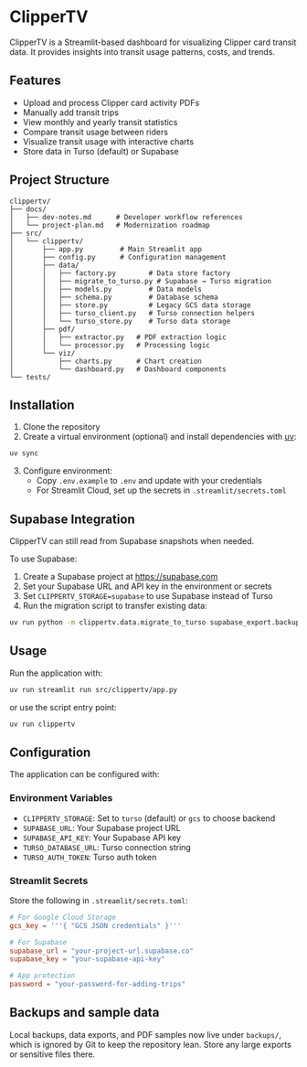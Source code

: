 # ClipperTV

ClipperTV is a Streamlit-based dashboard for visualizing Clipper card transit data. It provides insights into transit usage patterns, costs, and trends.

## Features

- Upload and process Clipper card activity PDFs
- Manually add transit trips
- View monthly and yearly transit statistics
- Compare transit usage between riders
- Visualize transit usage with interactive charts
- Store data in Turso (default) or Supabase

## Project Structure

```
clippertv/
├── docs/
│   ├── dev-notes.md      # Developer workflow references
│   └── project-plan.md   # Modernization roadmap
├── src/
│   └── clippertv/
│       ├── app.py         # Main Streamlit app
│       ├── config.py      # Configuration management
│       ├── data/
│       │   ├── factory.py        # Data store factory
│       │   ├── migrate_to_turso.py # Supabase → Turso migration
│       │   ├── models.py         # Data models
│       │   ├── schema.py         # Database schema
│       │   ├── store.py          # Legacy GCS data storage
│       │   ├── turso_client.py   # Turso connection helpers
│       │   └── turso_store.py    # Turso data storage
│       ├── pdf/
│       │   ├── extractor.py   # PDF extraction logic
│       │   └── processor.py   # Processing logic
│       └── viz/
│           ├── charts.py      # Chart creation
│           └── dashboard.py   # Dashboard components
└── tests/
```

## Installation

1. Clone the repository
2. Create a virtual environment (optional) and install dependencies with [uv](https://github.com/astral-sh/uv):

```bash
uv sync
```

3. Configure environment:
   - Copy `.env.example` to `.env` and update with your credentials
   - For Streamlit Cloud, set up the secrets in `.streamlit/secrets.toml`

## Supabase Integration

ClipperTV can still read from Supabase snapshots when needed.

To use Supabase:

1. Create a Supabase project at https://supabase.com
2. Set your Supabase URL and API key in the environment or secrets
3. Set `CLIPPERTV_STORAGE=supabase` to use Supabase instead of Turso
4. Run the migration script to transfer existing data:

```bash
uv run python -m clippertv.data.migrate_to_turso supabase_export.backup
```

## Usage

Run the application with:

```bash
uv run streamlit run src/clippertv/app.py
```

or use the script entry point:

```bash
uv run clippertv
```

## Configuration

The application can be configured with:

### Environment Variables
- `CLIPPERTV_STORAGE`: Set to `turso` (default) or `gcs` to choose backend
- `SUPABASE_URL`: Your Supabase project URL
- `SUPABASE_API_KEY`: Your Supabase API key
- `TURSO_DATABASE_URL`: Turso connection string
- `TURSO_AUTH_TOKEN`: Turso auth token

### Streamlit Secrets
Store the following in `.streamlit/secrets.toml`:

```toml
# For Google Cloud Storage
gcs_key = '''{ "GCS JSON credentials" }'''

# For Supabase
supabase_url = "your-project-url.supabase.co"
supabase_key = "your-supabase-api-key"

# App protection
password = "your-password-for-adding-trips"
```

## Backups and sample data

Local backups, data exports, and PDF samples now live under `backups/`, which is ignored by Git to keep the repository lean. Store any large exports or sensitive files there.
